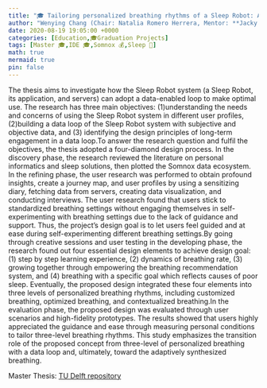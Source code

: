 ```yaml
---
title: "🎓 Tailoring personalized breathing rhythms of a Sleep Robot: An interactive data loop design"
author: "Wenying Chang (Chair: Natalia Romero Herrera, Mentor: **Jacky Bourgeois**)"
date: 2020-08-19 19:05:00 +0000
categories: [Education,🎓Graduation Projects]
tags: [Master 🎓,IDE 🎓,Somnox 💰,Sleep 🍎]
math: true
mermaid: true
pin: false
---
```


The thesis aims to investigate how the Sleep Robot system (a Sleep Robot, its application, and servers) can adopt a data-enabled loop to make optimal use. The research has three main objectives: (1)understanding the needs and concerns of using the Sleep Robot system in different user profiles, (2)building a data loop of the Sleep Robot system with subjective and objective data, and (3) identifying the design principles of long-term engagement in a data loop.To answer the research question and fulfil the objectives, the thesis adopted a four-diamond design process. In the discovery phase, the research reviewed the literature on personal informatics and sleep solutions, then plotted the Somnox data ecosystem. In the refining phase, the user research was performed to obtain profound insights, create a journey map, and user profiles by using a sensitizing diary, fetching data from servers, creating data visualization, and conducting interviews. The user research found that users stick to standardized breathing settings without engaging themselves in self-experimenting with breathing settings due to the lack of guidance and support. Thus, the project’s design goal is to let users feel guided and at ease during self-experimenting different breathing settings.By going through creative sessions and user testing in the developing phase, the research found out four essential design elements to achieve design goal: (1) step by step learning experience, (2) dynamics of breathing rate, (3) growing together through empowering the breathing recommendation system, and (4) breathing with a specific goal which reflects causes of poor sleep. Eventually, the proposed design integrated these four elements into three levels of personalized breathing rhythms, including customized breathing, optimized breathing, and contextualized breathing.In the evaluation phase, the proposed design was evaluated through user scenarios and high-fidelity prototypes. The results showed that users highly appreciated the guidance and ease through measuring personal conditions to tailor three-level breathing rhythms. This study emphasizes the transition role of the proposed concept from three-level of personalized breathing with a data loop and, ultimately, toward the adaptively synthesized breathing.


Master Thesis: [TU Delft repository](https://repository.tudelft.nl/islandora/object/uuid%3A37cb8bc9-71fd-4fcd-9558-9b3e6dd0719e?collection=education)